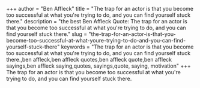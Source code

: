 +++
author = "Ben Affleck"
title = "The trap for an actor is that you become too successful at what you're trying to do, and you can find yourself stuck there."
description = "the best Ben Affleck Quote: The trap for an actor is that you become too successful at what you're trying to do, and you can find yourself stuck there."
slug = "the-trap-for-an-actor-is-that-you-become-too-successful-at-what-youre-trying-to-do-and-you-can-find-yourself-stuck-there"
keywords = "The trap for an actor is that you become too successful at what you're trying to do, and you can find yourself stuck there.,ben affleck,ben affleck quotes,ben affleck quote,ben affleck sayings,ben affleck saying,quotes, sayings,quote, saying, motivation"
+++
The trap for an actor is that you become too successful at what you're trying to do, and you can find yourself stuck there.

